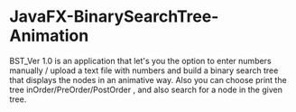 # JavaFX-BinarySearchTree-Animation

BST_Ver 1.0 is an application that let's you the option to enter numbers manually / upload a text file with numbers and build a binary search tree
that displays the nodes in an animative way.
Also you can choose print the tree inOrder/PreOrder/PostOrder , and  also search for a node in the given tree.
